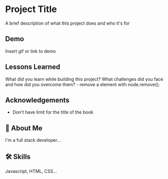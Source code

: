 # Project Title

A brief description of what this project does and who it's for

## Demo

Insert gif or link to demo

## Lessons Learned

What did you learn while building this project? What challenges did you face and how did you overcome them? - remove a element with node.remove();

## Acknowledgements

- Don't have limit for the title of the book

## 🚀 About Me

I'm a full stack developer...

## 🛠 Skills

Javascript, HTML, CSS...
